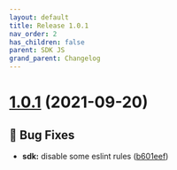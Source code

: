```yaml
---
layout: default
title: Release 1.0.1
nav_order: 2
has_children: false
parent: SDK JS
grand_parent: Changelog
---
```


# [1.0.1](https://github.com/lumapps/lumapps-sdk-js/compare/v1.0.0...v1.0.1) (2021-09-20)


## 🐛 Bug Fixes

* **sdk:** disable some eslint rules ([b601eef](https://github.com/lumapps/lumapps-sdk-js/commit/b601eef56f7352e111b4ee985cb2492a2c4114e2))

